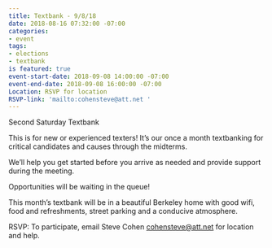 ```yaml
---
title: Textbank - 9/8/18
date: 2018-08-16 07:32:00 -07:00
categories:
- event
tags:
- elections
- textbank
is featured: true
event-start-date: 2018-09-08 14:00:00 -07:00
event-end-date: 2018-09-08 16:00:00 -07:00
Location: RSVP for location
RSVP-link: 'mailto:cohensteve@att.net '
---
```


Second Saturday Textbank 

This is for new or experienced texters! It’s our once a month textbanking for critical candidates and causes through the midterms. 

We’ll help you get started before you arrive as needed and provide support during the meeting. 

Opportunities will be waiting in the queue! 

This month’s textbank will be in a beautiful Berkeley home with good wifi, food and refreshments, street parking and a conducive atmosphere. 

RSVP:  To participate, email Steve Cohen cohensteve@att.net for location and help.